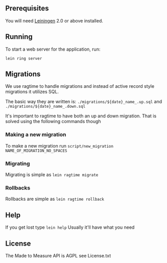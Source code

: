 ## Prerequisites

You will need [Leiningen][1] 2.0 or above installed.

[1]: https://github.com/technomancy/leiningen

## Running

To start a web server for the application, run:

    lein ring server

## Migrations

We use ragtime to handle migrations and instead of active record style migrations it utilizes SQL.

The basic way they are written is: `./migrations/${date}_name_.up.sql` and `./migrations/${date}_name_.down.sql`

It's important to ragtime to have both an up and down migration. That is solved using the following commands though

### Making a new migration

To make a new migration run `script/new_migration NAME_OF_MIGRATION_NO_SPACES`

### Migrating

Migrating is simple as `lein ragtime migrate`

### Rollbacks

Rollbacks are simple as `lein ragtime rollback`

## Help

If you get lost type `lein help` Usually it'll have what you need

## License

The Made to Measure API is AGPL see License.txt
